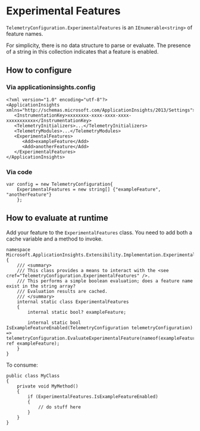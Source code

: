 ﻿# Experimental Features

`TelemetryConfiguration.ExperimentalFeatures` is an `IEnumerable<string>` of feature names.

For simplicity, there is no data structure to parse or evaluate.
The presence of a string in this collection indicates that a feature is enabled.



## How to configure

### Via applicationinsights.config

```
<?xml version="1.0" encoding="utf-8"?>
<ApplicationInsights xmlns="http://schemas.microsoft.com/ApplicationInsights/2013/Settings">
   <InstrumentationKey>xxxxxxxx-xxxx-xxxx-xxxx-xxxxxxxxxxx</InstrumentationKey>
   <TelemetryInitializers>...</TelemetryInitializers>
   <TelemetryModules>...</TelemetryModules>
   <ExperimentalFeatures>
      <Add>exampleFeature</Add>
      <Add>anotherFeature</Add>
   </ExperimentalFeatures>
</ApplicationInsights>
```


### Via code

```
var config = new TelemetryConfiguration{
	ExperimentalFeatures = new string[] {"exampleFeature", "anotherFeature"}
	};
```

## How to evaluate at runtime

Add your feature to the `ExperimentalFeatures` class.
You need to add both a cache variable and a method to invoke.

```
namespace Microsoft.ApplicationInsights.Extensibility.Implementation.Experimental
{
    /// <summary>
    /// This class provides a means to interact with the <see cref="TelemetryConfiguration.ExperimentalFeatures" />.
    /// This performs a simple boolean evaluation; does a feature name exist in the string array?
    /// Evaluation results are cached.
    /// </summary>
    internal static class ExperimentalFeatures
    {
        internal static bool? exampleFeature;

        internal static bool IsExampleFeatureEnabled(TelemetryConfiguration telemetryConfiguration) => telemetryConfiguration.EvaluateExperimentalFeature(nameof(exampleFeature), ref exampleFeature);
    }
}
```

To consume:

```
public class MyClass
{
	private void MyMethod()
	{
		if (ExperimentalFeatures.IsExampleFeatureEnabled)
		{
			// do stuff here
		}
	}
}
```

